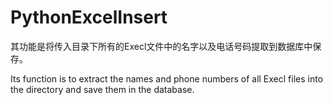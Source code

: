 # PythonExcelInsert


  其功能是将传入目录下所有的Execl文件中的名字以及电话号码提取到数据库中保存。
  
  Its function is to extract the names and phone numbers of all Execl files into the directory and save them in the database.
